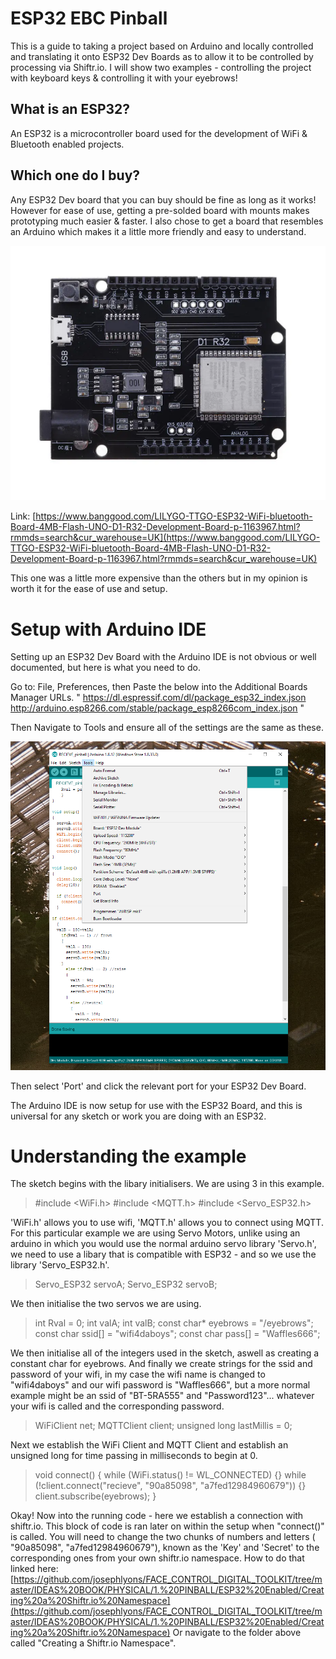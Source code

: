 ﻿# ESP32 EBC Pinball

This is a guide to taking a project based on Arduino and locally controlled and translating it onto ESP32 Dev Boards as to allow it to be controlled by processing via Shiftr.io. I will show two examples - controlling the project with keyboard keys & controlling it with your eyebrows!

## What is an ESP32?

An ESP32 is a microcontroller board used for the development of WiFi & Bluetooth enabled projects.

## Which one do I buy?

Any ESP32 Dev board that you can buy should be fine as long as it works! However for ease of use, getting a pre-solded board with mounts makes prototyping much easier & faster. I also chose to get a board that resembles an Arduino which makes it a little more friendly and easy to understand.

![esp32 board I chose](https://github.com/josephlyons/FACE_CONTROL_DIGITAL_TOOLKIT/blob/master/IDEAS%20BOOK/PHYSICAL/1.%20PINBALL/ESP32%20Enabled/images/esp32%20dev%20board%20studio%20pic.png?raw=true)

Link:
[https://www.banggood.com/LILYGO-TTGO-ESP32-WiFi-bluetooth-Board-4MB-Flash-UNO-D1-R32-Development-Board-p-1163967.html?rmmds=search&cur_warehouse=UK](https://www.banggood.com/LILYGO-TTGO-ESP32-WiFi-bluetooth-Board-4MB-Flash-UNO-D1-R32-Development-Board-p-1163967.html?rmmds=search&cur_warehouse=UK)

This one was a little more expensive than the others but in my opinion is worth it for the ease of use and setup.

# Setup with Arduino IDE

Setting up an ESP32 Dev Board with the Arduino IDE is not obvious or well documented, but here is what you need to do.

Go to: File, Preferences, then Paste the below into the Additional Boards Manager URLs.
" https://dl.espressif.com/dl/package_esp32_index.json
http://arduino.esp8266.com/stable/package_esp8266com_index.json "

Then Navigate to Tools and ensure all of the settings are the same as these.

![Tools settings screenshot](https://github.com/josephlyons/FACE_CONTROL_DIGITAL_TOOLKIT/blob/master/IDEAS%20BOOK/PHYSICAL/1.%20PINBALL/ESP32%20Enabled/images/Tools%20settings%20screenshot.png?raw=true)

Then select 'Port' and click the relevant port for your ESP32 Dev Board.

The Arduino IDE is now setup for use with the ESP32 Board, and this is universal for any sketch or work you are doing with an ESP32.

# Understanding the example

The sketch begins with the libary initialisers. We are using 3 in this example.

> #include <WiFi.h>
#include <MQTT.h>
#include <Servo_ESP32.h>

'WiFi.h' allows you to use wifi, 'MQTT.h' allows you to connect using MQTT. For this particular example we are using Servo Motors, unlike using an arduino in which you would use the normal arduino servo library 'Servo.h', we need to use a libary that is compatible with ESP32 - and so we use the library 'Servo_ESP32.h'.

> Servo_ESP32 servoA;
Servo_ESP32 servoB;

We then initialise the two servos we are using.

> int Rval = 0;
int valA;
int valB;
const char* eyebrows = "/eyebrows";
const char ssid[] = "wifi4daboys";
const char pass[] = "Waffles666";

We then initialise all of the integers used in the sketch, aswell as creating a constant char for eyebrows. And finally we create strings for the ssid and password of your wifi, in my case the wifi name is changed to "wifi4daboys" and our wifi password is "Waffles666", but a more normal example might be an ssid of "BT-5RA555" and "Password123"... whatever your wifi is called and the corresponding password.

> WiFiClient net;
MQTTClient client;
unsigned long lastMillis = 0;

Next we establish the WiFi Client and MQTT Client and establish an unsigned long for time passing in milliseconds to begin at 0.

>void connect() {
  while (WiFi.status() != WL_CONNECTED) {}
  while (!client.connect("recieve", "90a85098", "a7fed12984960679")) {}
  client.subscribe(eyebrows);
}

Okay! Now into the running code - here we establish a connection with shiftr.io. This block of code is ran later on within the setup when "connect()" is called. You will need to change the two chunks of numbers and letters ( "90a85098", "a7fed12984960679"), known as the 'Key' and 'Secret' to the corresponding ones from your own shiftr.io namespace. How to do that linked here:
[https://github.com/josephlyons/FACE_CONTROL_DIGITAL_TOOLKIT/tree/master/IDEAS%20BOOK/PHYSICAL/1.%20PINBALL/ESP32%20Enabled/Creating%20a%20Shiftr.io%20Namespace](https://github.com/josephlyons/FACE_CONTROL_DIGITAL_TOOLKIT/tree/master/IDEAS%20BOOK/PHYSICAL/1.%20PINBALL/ESP32%20Enabled/Creating%20a%20Shiftr.io%20Namespace)
Or navigate to the folder above called "Creating a Shiftr.io Namespace".




